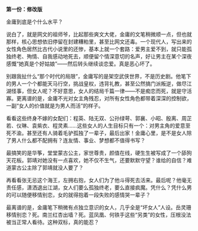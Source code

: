 **第一份：修改版**

金庸到底是个什么水平？

说白了，就是网文的祖师爷，比起那些爽文大佬，金庸的文笔稍微顺一点，但也就那样，核心思想依旧停留在封建糟粕里，甚至比网文还毒。一个现代人，写出来的女性角色居然比古代小说里的还惨，基本上就一个套路：爱男主爱不到，就只能孤独终老、殉情、自我感动地死去，顺便留个情深意切的名声，好让男主在某个深夜感慨“她真是个好姑娘”——然后转头继续谈恋爱。真是恶心坏了。

别跟我扯什么“那个时代的局限”，金庸写的是架空武侠世界，不是历史剧。他笔下的男人一个个都能天马行空，挑战皇权，违背礼教，甚至公然搞门派叛逆，做尽江湖怪事，但女人呢？不好意思，女人的结局千篇一律——不是痴恋而死，就是守活寡。更离谱的是，金庸不光对女主角残忍，对所有女性角色都带着深深的控制欲，一副“女人的价值就是为男人而活”的样子。

看看这些终身不嫁的女配们：程英、陆无双、公孙绿萼、郭襄、小昭、殷离、周芷若、仪琳、袁紫衣、程灵素……这些女人的人生目标只有一个：对男主角的爱意至死不渝。甚至还有人骑着毛驴孤独了一辈子，最后出家！金庸心里，是不是女人除了男人什么都不配拥有？连友情、事业、梦想都不值得书写？

最搞笑的是华筝，堂堂蒙古公主，家世尊贵，颜值在线，硬生生被写成了一个舔狗天花板。郭靖对她没有一点喜欢，她不仅不生气，还要默默守望？谁给的自信？难道蒙古公主除了郭靖就没人要了？

再看看张无忌这个海王，左拥右抱，女人们为了他斗得死去活来。最后呢？他毫无责任感，潇洒退出江湖，女人们要么孤独终老，要么直接疯魔。凭什么？凭什么男的可以随便移情别恋，女的就得抱着一段失败的感情哭一辈子？

最离谱的是，金庸笔下稍微有点独立意识的女人，几乎全是“坏女人”人设。岳灵珊移情别恋？死。南兰红杏出墙？死。蓝凤凰、何铁手这些“另类”的女性，压根没法被当正常人看待。这种双标，真的能忍？